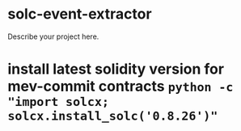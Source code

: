 # solc-event-extractor

Describe your project here.

# install latest solidity version for mev-commit contracts `python -c "import solcx; solcx.install_solc('0.8.26')"`